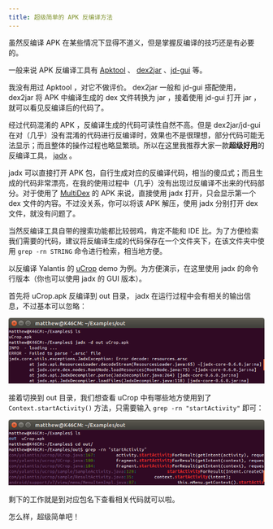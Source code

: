 ```yaml
---
title: 超级简单的 APK 反编译方法
---
```


虽然反编译 APK 在某些情况下显得不道义，但是掌握反编译的技巧还是有必要的。

一般来说 APK 反编译工具有 [Apktool](https://github.com/iBotPeaches/Apktool "iBotPeaches/Apktool") 、 [dex2jar](https://github.com/pxb1988/dex2jar "pxb1988/dex2jar") 、[jd-gui](https://github.com/java-decompiler/jd-gui "java-decompiler/jd-gui") 等。

我没有用过 Apktool ，对它不做评价。 dex2jar 一般和 jd-gui 搭配使用， dex2jar 将 APK 中编译生成的 dex 文件转换为 jar ，接着使用 jd-gui 打开 jar ，就可以看见反编译后的代码了。

经过代码混淆的 APK ，反编译生成的代码可读性自然不高。但是 dex2jar/jd-gui 在对（几乎）没有混淆的代码进行反编译时，效果也不是很理想，部分代码可能无法显示；而且整体的操作过程也略显繁琐。所以在这里我推荐大家一款**超级好用**的反编译工具， [jadx](https://github.com/skylot/jadx "skylot/jadx") 。

jadx 可以直接打开 APK 包，自行生成对应的反编译代码，相当的傻瓜式；而且生成的代码非常漂亮，在我的使用过程中（几乎）没有出现过反编译不出来的代码部分。对于使用了 [MultiDex](http://developer.android.com/intl/zh-cn/tools/building/multidex.html "Building Apps with Over 65K Methods") 的 APK 来说，直接使用 jadx 打开，只会显示第一个 dex 文件的内容。不过没关系，你可以将该 APK 解压，使用 jadx 分别打开 dex 文件，就没有问题了。

当然反编译工具自带的搜索功能都比较弱鸡，肯定不能和 IDE 比。为了方便检索我们需要的代码，建议将反编译生成的代码保存在一个文件夹下，在该文件夹中使用 `grep -rn STRING` 命令进行检索，相当地方便。

以反编译 Yalantis 的 [uCrop](https://github.com/Yalantis/uCrop "Yalantis/uCrop") demo 为例。为方便演示，在这里使用 jadx 的命令行版本（你也可以使用 jadx 的 GUI 版本）。

首先将 uCrop.apk 反编译到 out 目录， jadx 在运行过程中会有相关的输出信息，不过基本可以忽略：

![jadx.png](/assets/img/2016-02-25-jadx.png "jadx")

接着切换到 out 目录，我们想查看 uCrop 中有哪些地方使用到了 `Context.startActivity()` 方法，只需要输入 `grep -rn "startActivity"` 即可：

![grep.png](/assets/img/2016-02-25-grep.png "grep")

剩下的工作就是到对应包名下查看相关代码就可以啦。

怎么样，超级简单吧！